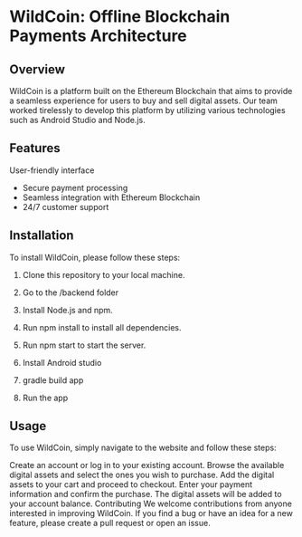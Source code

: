 # WildCoin: Offline Blockchain Payments Architecture
## Overview
WildCoin is a platform built on the Ethereum Blockchain that aims to provide a seamless experience for users to buy and sell digital assets. Our team worked tirelessly to develop this platform by utilizing various technologies such as Android Studio and Node.js.

## Features
User-friendly interface
- Secure payment processing
- Seamless integration with Ethereum Blockchain
- 24/7 customer support

## Installation
To install WildCoin, please follow these steps:

1. Clone this repository to your local machine.
2. Go to the /backend folder
3. Install Node.js and npm.
4. Run npm install to install all dependencies.
5. Run npm start to start the server.

1. Install Android studio
2. gradle build app
3. Run the app

## Usage
To use WildCoin, simply navigate to the website and follow these steps:

Create an account or log in to your existing account.
Browse the available digital assets and select the ones you wish to purchase.
Add the digital assets to your cart and proceed to checkout.
Enter your payment information and confirm the purchase.
The digital assets will be added to your account balance.
Contributing
We welcome contributions from anyone interested in improving WildCoin. If you find a bug or have an idea for a new feature, please create a pull request or open an issue.
